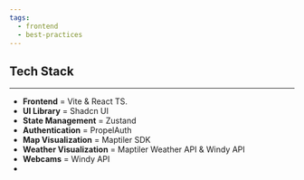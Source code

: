 ```yaml
---
tags:
  - frontend
  - best-practices
---
```

## **Tech Stack**
---
- **Frontend** = Vite & React TS.
- **UI Library** = Shadcn UI
- **State Management** = Zustand
- **Authentication** = PropelAuth
- **Map Visualization** = Maptiler SDK
- **Weather Visualization** = Maptiler Weather API & Windy API 
- **Webcams** = Windy API
- 